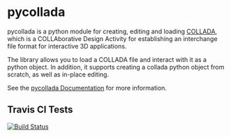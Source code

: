 pycollada
=========

pycollada is a python module for creating, editing and loading
[COLLADA](http://www.collada.org/), which is a COLLAborative Design Activity
for establishing an interchange file format for interactive 3D applications.

The library allows you to load a COLLADA file and interact with it as a python
object. In addition, it supports creating a collada python object from scratch,
as well as in-place editing.

See the [pycollada Documentation](http://pycollada.readthedocs.org/) for more
information.

Travis CI Tests
---------------
[![Build Status](https://secure.travis-ci.org/pycollada/pycollada.png)](http://travis-ci.org/#!/pycollada/pycollada)
